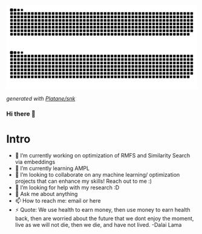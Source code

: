 
![GitHub Snake Light](https://raw.githubusercontent.com/mojoee/mojoee/output/github-snake-what-you-didnt-say.svg#gh-light-mode-only)
![GitHub Snake Dark](https://raw.githubusercontent.com/mojoee/mojoee/output/github-snake-what-you-didnt-say.svg#gh-dark-mode-only)

_generated with [Platane/snk](https://github.com/Platane/snk)_


### Hi there 👋

# Intro

- 🔭 I’m currently working on optimization of RMFS and Similarity Search via embeddings
- 🌱 I’m currently learning AMPL
- 👯 I’m looking to collaborate on any machine learning/ optimization projects that can enhance my skills! Reach out to me :)
- 🤔 I’m looking for help with my research :D
- 💬 Ask me about anything
- 📫 How to reach me: email or here
- ⚡ Quote: We use health to earn money, then use money to earn health back, then are worried about the future that we dont enjoy the moment, live as we will not die, then we die, and have not lived. -Dalai Lama




